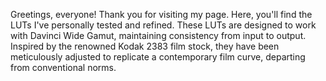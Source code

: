 Greetings, everyone! Thank you for visiting my page. Here, you'll find the LUTs I've personally tested and refined. These LUTs are designed to work with Davinci Wide Gamut, maintaining consistency from input to output. Inspired by the renowned Kodak 2383 film stock, they have been meticulously adjusted to replicate a contemporary film curve, departing from conventional norms.
